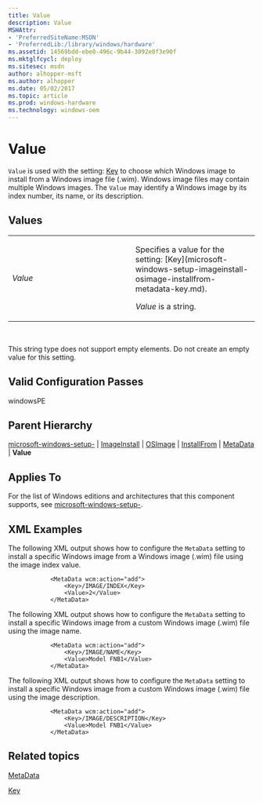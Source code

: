 ```yaml
---
title: Value
description: Value
MSHAttr:
- 'PreferredSiteName:MSDN'
- 'PreferredLib:/library/windows/hardware'
ms.assetid: 14569bdd-ebe0-496c-9b44-3092e0f3e90f
ms.mktglfcycl: deploy
ms.sitesec: msdn
author: alhopper-msft
ms.author: alhopper
ms.date: 05/02/2017
ms.topic: article
ms.prod: windows-hardware
ms.technology: windows-oem
---
```


# Value


`Value` is used with the setting: [Key](microsoft-windows-setup-imageinstall-osimage-installfrom-metadata-key.md) to choose which Windows image to install from a Windows image file (.wim). Windows image files may contain multiple Windows images. The `Value` may identify a Windows image by its index number, its name, or its description.

## Values


<table>
<colgroup>
<col width="50%" />
<col width="50%" />
</colgroup>
<tbody>
<tr class="odd">
<td><p><em>Value</em></p></td>
<td><p>Specifies a value for the setting: [Key](microsoft-windows-setup-imageinstall-osimage-installfrom-metadata-key.md).</p>
<p><em>Value</em> is a string.</p></td>
</tr>
</tbody>
</table>

 

This string type does not support empty elements. Do not create an empty value for this setting.

## Valid Configuration Passes


windowsPE

## Parent Hierarchy


[microsoft-windows-setup-](microsoft-windows-setup.md) | [ImageInstall](microsoft-windows-setup-imageinstall.md) | [OSImage](microsoft-windows-setup-imageinstall-osimage.md) | [InstallFrom](microsoft-windows-setup-imageinstall-osimage-installfrom.md) | [MetaData](microsoft-windows-setup-imageinstall-osimage-installfrom-metadata.md) | **Value**

## Applies To


For the list of Windows editions and architectures that this component supports, see [microsoft-windows-setup-](microsoft-windows-setup.md).

## XML Examples


The following XML output shows how to configure the `MetaData` setting to install a specific Windows image from a Windows image (.wim) file using the image index value.

```
            <MetaData wcm:action="add">
                <Key>/IMAGE/INDEX</Key>
                <Value>2</Value>
            </MetaData>
```

The following XML output shows how to configure the `MetaData` setting to install a specific Windows image from a custom Windows image (.wim) file using the image name.

```
            <MetaData wcm:action="add">
                <Key>/IMAGE/NAME</Key>
                <Value>Model FNB1</Value>
            </MetaData>
```

The following XML output shows how to configure the `MetaData` setting to install a specific Windows image from a custom Windows image (.wim) file using the image description.

```
            <MetaData wcm:action="add">
                <Key>/IMAGE/DESCRIPTION</Key>
                <Value>Model FNB1</Value>
            </MetaData>
```

## Related topics


[MetaData](microsoft-windows-setup-imageinstall-osimage-installfrom-metadata.md)

[Key](microsoft-windows-setup-imageinstall-osimage-installfrom-metadata-key.md)

 

 







